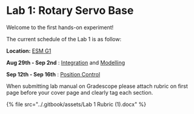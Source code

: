 # Lab 1: Rotary Servo Base

Welcome to the first hands-on experiment!



The current schedule of the Lab 1 is as follow:

**Location:** [ESM G1](https://goo.gl/maps/328q2uiKfUJc3bXf6)

**Aug 29th - Sep 2nd** : [Integration](a.-integration-week-1.md) and [Modelling](b.-modelling-week-1.md)

**Sep 12th - Sep 16th** : [Position Control](c.-position-control-week-2.md)



When submitting lab manual on Gradescope please attach rubric on first page before your cover page and clearly tag each section.

{% file src="../.gitbook/assets/Lab 1 Rubric (1).docx" %}
